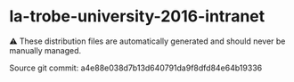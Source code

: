 # la-trobe-university-2016-intranet

:warning: These distribution files are automatically generated and should never be manually managed.

Source git commit: a4e88e038d7b13d640791da9f8dfd84e64b19336
